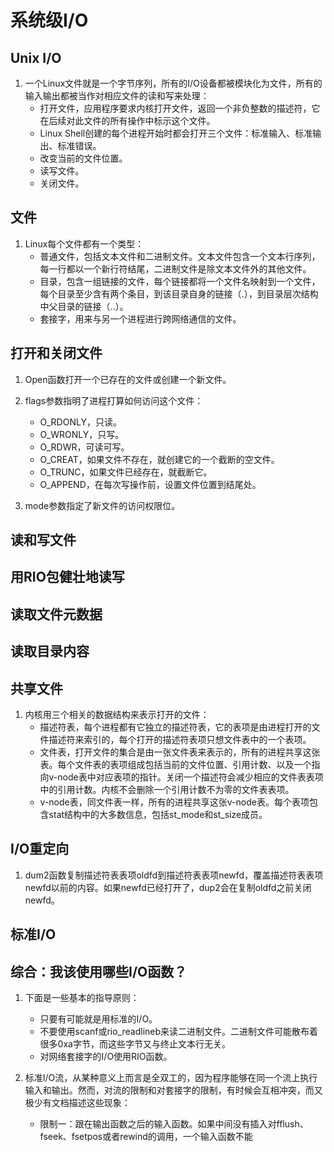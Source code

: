 # 系统级I/O #

## Unix I/O ##

1. 一个Linux文件就是一个字节序列，所有的I/O设备都被模块化为文件，所有的输入输出都被当作对相应文件的读和写来处理：
    - 打开文件，应用程序要求内核打开文件，返回一个非负整数的描述符，它在后续对此文件的所有操作中标示这个文件。
    - Linux Shell创建的每个进程开始时都会打开三个文件：标准输入、标准输出、标准错误。
    - 改变当前的文件位置。
    - 读写文件。
    - 关闭文件。

## 文件 ##

1. Linux每个文件都有一个类型：
    - 普通文件，包括文本文件和二进制文件。文本文件包含一个文本行序列，每一行都以一个新行符结尾，二进制文件是除文本文件外的其他文件。
    - 目录，包含一组链接的文件，每个链接都将一个文件名映射到一个文件，每个目录至少含有两个条目，到该目录自身的链接（.），到目录层次结构中父目录的链接（..）。
    - 套接字，用来与另一个进程进行跨网络通信的文件。

## 打开和关闭文件 ##

1. Open函数打开一个已存在的文件或创建一个新文件。

2. flags参数指明了进程打算如何访问这个文件：
    - O_RDONLY，只读。
    - O_WRONLY，只写。
    - O_RDWR，可读可写。
    - O_CREAT，如果文件不存在，就创建它的一个截断的空文件。
    - O_TRUNC，如果文件已经存在，就截断它。
    - O_APPEND，在每次写操作前，设置文件位置到结尾处。

3. mode参数指定了新文件的访问权限位。

## 读和写文件 ##

## 用RIO包健壮地读写 ##

## 读取文件元数据 ##

## 读取目录内容 ##

## 共享文件 ##

1. 内核用三个相关的数据结构来表示打开的文件：
    - 描述符表，每个进程都有它独立的描述符表，它的表项是由进程打开的文件描述符来索引的，每个打开的描述符表项只想文件表中的一个表项。
    - 文件表，打开文件的集合是由一张文件表来表示的，所有的进程共享这张表。每个文件表的表项组成包括当前的文件位置、引用计数、以及一个指向v-node表中对应表项的指针。关闭一个描述符会减少相应的文件表表项中的引用计数。内核不会删除一个引用计数不为零的文件表表项。
    - v-node表，同文件表一样，所有的进程共享这张v-node表。每个表项包含stat结构中的大多数信息，包括st_mode和st_size成员。

## I/O重定向 ##

1. dum2函数复制描述符表表项oldfd到描述符表表项newfd，覆盖描述符表表项newfd以前的内容。如果newfd已经打开了，dup2会在复制oldfd之前关闭newfd。

## 标准I/O ##

## 综合：我该使用哪些I/O函数？ ##

1. 下面是一些基本的指导原则：
    - 只要有可能就是用标准的I/O。
    - 不要使用scanf或rio_readlineb来读二进制文件。二进制文件可能散布着很多0xa字节，而这些字节又与终止文本行无关。
    - 对网络套接字的I/O使用RIO函数。

2. 标准I/O流，从某种意义上而言是全双工的，因为程序能够在同一个流上执行输入和输出。然而，对流的限制和对套接字的限制，有时候会互相冲突，而又极少有文档描述这些现象：
    - 限制一：跟在输出函数之后的输入函数。如果中间没有插入对fflush、fseek、fsetpos或者rewind的调用，一个输入函数不能
